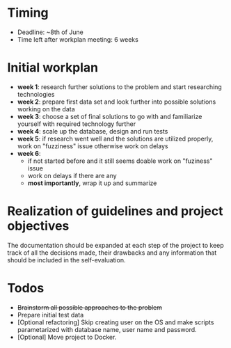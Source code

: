 # Timing

* Deadline: ~8th of June
* Time left after workplan meeting: 6 weeks

# Initial workplan

* __week 1__: research further solutions to the problem and start researching technologies
* __week 2__: prepare first data set and look further into possible solutions working on the data
* __week 3__: choose a set of final solutions to go with and familiarize yourself with required technology further
* __week 4__: scale up the database, design and run tests
* __week 5__: if research went well and the solutions are utilized properly, work on "fuzziness" issue otherwise work on delays
* __week 6__: 
	* if not started before and it still seems doable work on "fuziness" issue
	* work on delays if there are any
	* __most importantly__, wrap it up and summarize

# Realization of guidelines and project objectives

The documentation should be expanded at each step of the project to keep track of all the decisions made, their drawbacks and any information that should be included in the self-evaluation.

# Todos

* ~~Brainstorm all possible approaches to the problem~~
* Prepare initial test data
* \[Optional refactoring] Skip creating user on the OS and make scripts parametarized with database name, user name and password.
* \[Optional] Move project to Docker. 